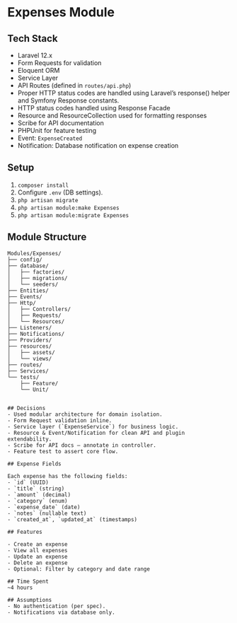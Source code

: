 # Expenses Module

## Tech Stack

- Laravel 12.x
- Form Requests for validation
- Eloquent ORM
- Service Layer
- API Routes (defined in `routes/api.php`)
- Proper HTTP status codes are handled using Laravel’s response() helper and Symfony Response constants.
- HTTP status codes handled using Response Facade
- Resource and ResourceCollection used for formatting responses
- Scribe for API documentation
- PHPUnit for feature testing
- Event: `ExpenseCreated`
- Notification: Database notification on expense creation

##  Setup
1. `composer install`
2. Configure `.env` (DB settings).
3. `php artisan migrate`
4. `php artisan module:make Expenses` 
5. `php artisan module:migrate Expenses`

## Module Structure

```text
Modules/Expenses/
├── config/
├── database/
│   ├── factories/
│   ├── migrations/
│   └── seeders/
├── Entities/
├── Events/
├── Http/
│   ├── Controllers/
│   ├── Requests/
│   └── Resources/
├── Listeners/
├── Notifications/
├── Providers/
├── resources/
│   ├── assets/
│   └── views/
├── routes/
├── Services/
└── tests/
    ├── Feature/
    └── Unit/


## Decisions
- Used modular architecture for domain isolation.
- Form Request validation inline.
- Service layer (`ExpenseService`) for business logic.
- Resource & Event/Notification for clean API and plugin extendability.
- Scribe for API docs — annotate in controller.
- Feature test to assert core flow.

## Expense Fields

Each expense has the following fields:
- `id` (UUID)
- `title` (string)
- `amount` (decimal)
- `category` (enum)
- `expense_date` (date)
- `notes` (nullable text)
- `created_at`, `updated_at` (timestamps)

## Features

- Create an expense
- View all expenses
- Update an expense
- Delete an expense
- Optional: Filter by category and date range

## Time Spent
~4 hours

## Assumptions
- No authentication (per spec).
- Notifications via database only.